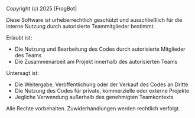 Copyright (c) 2025 [FrogBot]

Diese Software ist urheberrechtlich geschützt und ausschließlich für die interne Nutzung durch autorisierte Teammitglieder bestimmt.

Erlaubt ist:
- Die Nutzung und Bearbeitung des Codes durch autorisierte Mitglieder des Teams
- Die Zusammenarbeit am Projekt innerhalb des autorisierten Teams

Untersagt ist:
- Die Weitergabe, Veröffentlichung oder der Verkauf des Codes an Dritte
- Die Nutzung des Codes für private, kommerzielle oder externe Projekte
- Jegliche Verwendung außerhalb des genehmigten Teamkontexts

Alle Rechte vorbehalten.
Zuwiderhandlungen werden rechtlich verfolgt.
